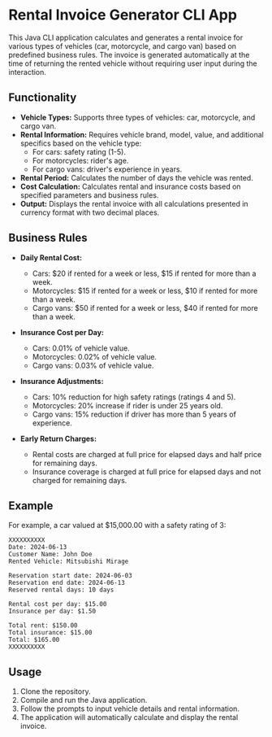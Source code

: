 # Rental Invoice Generator CLI App

This Java CLI application calculates and generates a rental invoice for various types of vehicles (car, motorcycle, and cargo van) based on predefined business rules. The invoice is generated automatically at the time of returning the rented vehicle without requiring user input during the interaction.

## Functionality

- **Vehicle Types:** Supports three types of vehicles: car, motorcycle, and cargo van.
- **Rental Information:** Requires vehicle brand, model, value, and additional specifics based on the vehicle type:
  - For cars: safety rating (1-5).
  - For motorcycles: rider's age.
  - For cargo vans: driver's experience in years.
- **Rental Period:** Calculates the number of days the vehicle was rented.
- **Cost Calculation:** Calculates rental and insurance costs based on specified parameters and business rules.
- **Output:** Displays the rental invoice with all calculations presented in currency format with two decimal places.

## Business Rules

- **Daily Rental Cost:**
  - Cars: $20 if rented for a week or less, $15 if rented for more than a week.
  - Motorcycles: $15 if rented for a week or less, $10 if rented for more than a week.
  - Cargo vans: $50 if rented for a week or less, $40 if rented for more than a week.
  
- **Insurance Cost per Day:**
  - Cars: 0.01% of vehicle value.
  - Motorcycles: 0.02% of vehicle value.
  - Cargo vans: 0.03% of vehicle value.

- **Insurance Adjustments:**
  - Cars: 10% reduction for high safety ratings (ratings 4 and 5).
  - Motorcycles: 20% increase if rider is under 25 years old.
  - Cargo vans: 15% reduction if driver has more than 5 years of experience.

- **Early Return Charges:**
  - Rental costs are charged at full price for elapsed days and half price for remaining days.
  - Insurance coverage is charged at full price for elapsed days and not charged for remaining days.

## Example

For example, a car valued at $15,000.00 with a safety rating of 3:

```
XXXXXXXXXX
Date: 2024-06-13
Customer Name: John Doe
Rented Vehicle: Mitsubishi Mirage

Reservation start date: 2024-06-03
Reservation end date: 2024-06-13
Reserved rental days: 10 days

Rental cost per day: $15.00
Insurance per day: $1.50

Total rent: $150.00
Total insurance: $15.00
Total: $165.00
XXXXXXXXXX
```

## Usage

1. Clone the repository.
2. Compile and run the Java application.
3. Follow the prompts to input vehicle details and rental information.
4. The application will automatically calculate and display the rental invoice.
